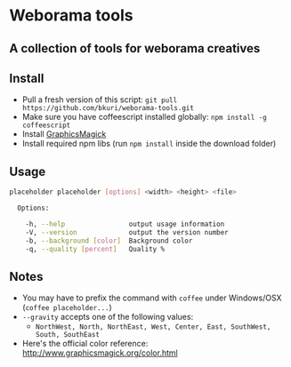 Weborama tools
==============

A collection of tools for weborama creatives
--------------------------------------------

Install
-------

-	Pull a fresh version of this script: `git pull https://github.com/bkuri/weborama-tools.git`
-	Make sure you have coffeescript installed globally: `npm install -g coffeescript`
-	Install [GraphicsMagick](http://www.graphicsmagick.org/README.html)
-	Install required npm libs (run `npm install` inside the download folder)

Usage
-----

```sh
placeholder placeholder [options] <width> <height> <file>

  Options:

    -h, --help                output usage information
    -V, --version             output the version number
    -b, --background [color]  Background color
    -q, --quality [percent]   Quality %
```

Notes
-----

-	You may have to prefix the command with `coffee` under Windows/OSX (`coffee placeholder...`\)
-	`--gravity` accepts one of the following values:
	-	`NorthWest, North, NorthEast, West, Center, East, SouthWest, South, SouthEast`
-	Here's the official color reference: http://www.graphicsmagick.org/color.html
